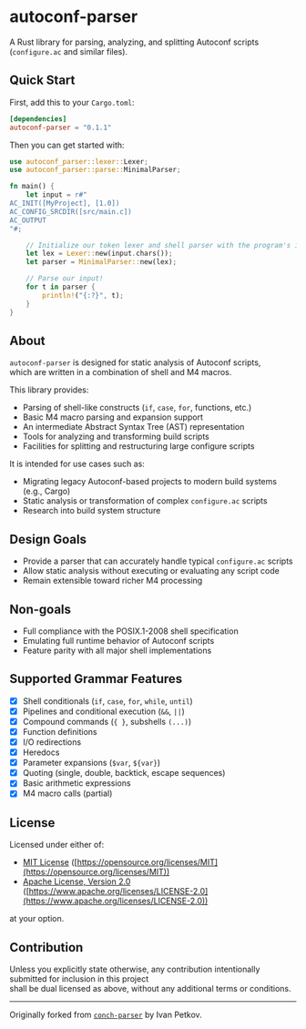 # autoconf-parser

A Rust library for parsing, analyzing, and splitting Autoconf scripts (`configure.ac` and similar files).

## Quick Start

First, add this to your `Cargo.toml`:

```toml
[dependencies]
autoconf-parser = "0.1.1"
```

Then you can get started with:

```rust
use autoconf_parser::lexer::Lexer;
use autoconf_parser::parse::MinimalParser;

fn main() {
    let input = r#"
AC_INIT([MyProject], [1.0])
AC_CONFIG_SRCDIR([src/main.c])
AC_OUTPUT
"#;

    // Initialize our token lexer and shell parser with the program's input
    let lex = Lexer::new(input.chars());
    let parser = MinimalParser::new(lex);

    // Parse our input!
    for t in parser {
        println!("{:?}", t);
    }
}
```

## About

`autoconf-parser` is designed for static analysis of Autoconf scripts,  
which are written in a combination of shell and M4 macros.

This library provides:
- Parsing of shell-like constructs (`if`, `case`, `for`, functions, etc.)
- Basic M4 macro parsing and expansion support
- An intermediate Abstract Syntax Tree (AST) representation
- Tools for analyzing and transforming build scripts
- Facilities for splitting and restructuring large configure scripts

It is intended for use cases such as:
- Migrating legacy Autoconf-based projects to modern build systems (e.g., Cargo)
- Static analysis or transformation of complex `configure.ac` scripts
- Research into build system structure

## Design Goals

- Provide a parser that can accurately handle typical `configure.ac` scripts
- Allow static analysis without executing or evaluating any script code
- Remain extensible toward richer M4 processing

## Non-goals

- Full compliance with the POSIX.1-2008 shell specification
- Emulating full runtime behavior of Autoconf scripts
- Feature parity with all major shell implementations

## Supported Grammar Features

- [x] Shell conditionals (`if`, `case`, `for`, `while`, `until`)
- [x] Pipelines and conditional execution (`&&`, `||`)
- [x] Compound commands (`{ }`, subshells `(...)`)
- [x] Function definitions
- [x] I/O redirections
- [x] Heredocs
- [x] Parameter expansions (`$var`, `${var}`)
- [x] Quoting (single, double, backtick, escape sequences)
- [x] Basic arithmetic expressions
- [x] M4 macro calls (partial)

## License

Licensed under either of:

- [MIT License](LICENSE-MIT) ([https://opensource.org/licenses/MIT](https://opensource.org/licenses/MIT))
- [Apache License, Version 2.0](LICENSE-APACHE) ([https://www.apache.org/licenses/LICENSE-2.0](https://www.apache.org/licenses/LICENSE-2.0))

at your option.

## Contribution

Unless you explicitly state otherwise, any contribution intentionally submitted for inclusion in this project  
shall be dual licensed as above, without any additional terms or conditions.

---

Originally forked from [`conch-parser`](https://github.com/udoprog/conch-parser) by Ivan Petkov.
